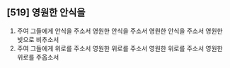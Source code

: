 ## [519] 영원한 안식을

1) 주여 그들에게 안식을 주소서 영원한 안식을 주소서 영원한 안식을 주소서 영원한 빛으로 비추소서  
2) 주여 그들에게 위로를 주소서 영원한 위로를 주소서 영원한 위로를 주소서 영원한 위로를 주옵소서
